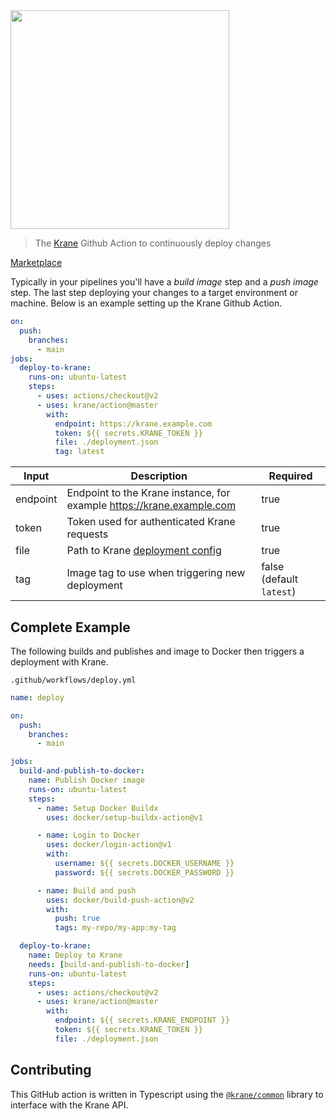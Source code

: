 <img src="https://github.com/krane/krane/blob/main/docs/assets/krane-wordmark.png?raw=true" width="350">

> The [Krane](https://github.com/krane/krane) Github Action to continuously deploy changes

[Marketplace](https://github.com/marketplace/actions/krane)

Typically in your pipelines you'll have a _build image_ step and a _push image_ step. The last step deploying your changes to a target environment or machine. Below is an example setting up the Krane Github Action. 

```yml
on:
  push:
    branches:
      - main
jobs:
  deploy-to-krane:
    runs-on: ubuntu-latest
    steps:
      - uses: actions/checkout@v2
      - uses: krane/action@master
        with:
          endpoint: https://krane.example.com
          token: ${{ secrets.KRANE_TOKEN }}
          file: ./deployment.json
          tag: latest
```

| Input    | Description                                                                              | Required                 |
| -------- | ---------------------------------------------------------------------------------------  | ------------------------ |
| endpoint | Endpoint to the Krane instance, for example https://krane.example.com                    | true                     |
| token    | Token used for authenticated Krane requests                                              | true                     |
| file     | Path to Krane [deployment config](https://docs.krane.sh/#/docs/deployment)               | true                     |
| tag      | Image tag to use when triggering new deployment                                          | false (default `latest`) |

## Complete Example

The following builds and publishes and image to Docker then triggers a deployment with Krane.

`.github/workflows/deploy.yml`

```yml
name: deploy

on:
  push:
    branches:
      - main

jobs:
  build-and-publish-to-docker:
    name: Publish Docker image
    runs-on: ubuntu-latest
    steps:
      - name: Setup Docker Buildx
        uses: docker/setup-buildx-action@v1

      - name: Login to Docker
        uses: docker/login-action@v1
        with:
          username: ${{ secrets.DOCKER_USERNAME }}
          password: ${{ secrets.DOCKER_PASSWORD }}

      - name: Build and push
        uses: docker/build-push-action@v2
        with:
          push: true
          tags: my-repo/my-app:my-tag

  deploy-to-krane:
    name: Deploy to Krane
    needs: [build-and-publish-to-docker]
    runs-on: ubuntu-latest
    steps:
      - uses: actions/checkout@v2
      - uses: krane/action@master
        with:
          endpoint: ${{ secrets.KRANE_ENDPOINT }}
          token: ${{ secrets.KRANE_TOKEN }}
          file: ./deployment.json
```

## Contributing

This GitHub action is written in Typescript using the [`@krane/common`](https://github.com/krane/common) library to interface with the Krane API.
